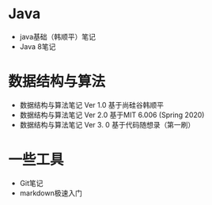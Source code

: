 

# Java

- java基础（韩顺平）笔记
- Java 8笔记



# 数据结构与算法

- 数据结构与算法笔记 Ver 1.0 基于尚硅谷韩顺平
- 数据结构与算法笔记 Ver 2.0 基于MIT 6.006 (Spring 2020)
- 数据结构与算法笔记 Ver 3. 0 基于代码随想录（第一刷）



# 一些工具

- Git笔记
- markdown极速入门
